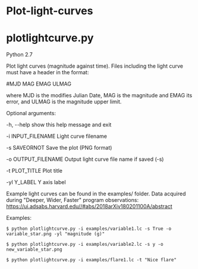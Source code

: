 # Plot-light-curves

# plotlightcurve.py

Python 2.7 

Plot light curves (magnitude against time).  Files including the light curve must have a header in the format:

#MJD MAG EMAG ULMAG 

where MJD is the modifies Julian Date, MAG is the magnitude and EMAG its error, and ULMAG is the magnitude upper limit.

Optional arguments:

  -h, --help          show this help message and exit
  
  -i INPUT_FILENAME   Light curve filename
  
  -s SAVEORNOT        Save the plot (PNG format)
  
  -o OUTPUT_FILENAME  Output light curve file name if saved (-s)
  
  -t PLOT_TITLE       Plot title
  
  -yl Y_LABEL         Y axis label
  
Example light curves can be found in the examples/ folder. Data acquired during "Deeper, Wider, Faster" program observations: https://ui.adsabs.harvard.edu//#abs/2018arXiv180201100A/abstract 

Examples:
```
$ python plotlightcurve.py -i examples/variable1.lc -s True -o variable_star.png -yl "magnitude (g)"

$ python plotlightcurve.py -i examples/variable2.lc -s y -o new_variable_star.png

$ python plotlightcurve.py -i examples/flare1.lc -t "Nice flare"
```
